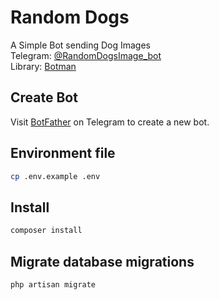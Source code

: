 # Random Dogs
A Simple Bot sending Dog Images\
Telegram: [@RandomDogsImage_bot](https://t.me/RandomDogsImage_bot)\
Library: [Botman](https://github.com/botman/botman)

## Create Bot
Visit [BotFather](https://t.me/botfather) on Telegram to create a new bot.

## Environment file
```bash
cp .env.example .env 
```
## Install
```bash
composer install
```
## Migrate database migrations
```bash
php artisan migrate
```

